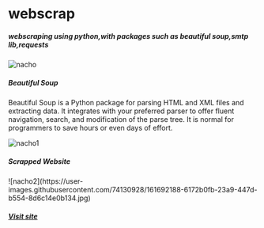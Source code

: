 # webscrap
<h5>webscraping using python,with packages such as beautiful soup,smtp lib,requests</h5>


![nacho](https://user-images.githubusercontent.com/74130928/161690153-09a55ade-b664-4cdd-89cb-0299ada62bb4.jpg)

<h5>Beautiful Soup</h5>
<body>
Beautiful Soup is a Python package for parsing HTML and XML files and extracting data. It integrates with your preferred parser to offer fluent navigation, search, and modification of the parse tree. It is normal for programmers to save hours or even days of effort.
</body>

![nacho1](https://user-images.githubusercontent.com/74130928/161691750-8ba2ce95-8e85-4d70-9bba-6e0c166beecd.jpg)

<h5>Scrapped Website</h5>
![nacho2](https://user-images.githubusercontent.com/74130928/161692188-6172b0fb-23a9-447d-b554-8d6c14e0b134.jpg)

<h5><a href="https://news.ycombinator.com/">Visit site</a></h5>
